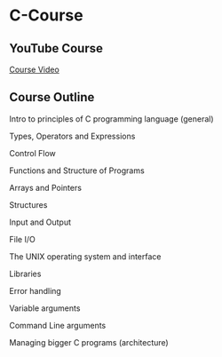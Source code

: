 # C-Course

## YouTube Course

[Course Video](https://youtu.be/xgj4Gp3AKsI)

## Course Outline

Intro to principles of C programming language (general)

Types, Operators and Expressions

Control Flow

Functions and Structure of Programs

Arrays and Pointers

Structures

Input and Output

File I/O

The UNIX operating system and interface

Libraries

Error handling

Variable arguments

Command Line arguments

Managing bigger C programs (architecture)
